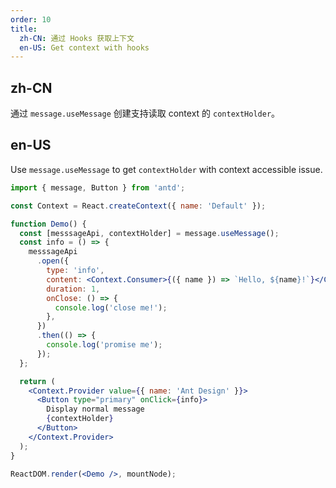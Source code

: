 ```yaml
---
order: 10
title:
  zh-CN: 通过 Hooks 获取上下文
  en-US: Get context with hooks
---
```


## zh-CN

通过 `message.useMessage` 创建支持读取 context 的 `contextHolder`。

## en-US

Use `message.useMessage` to get `contextHolder` with context accessible issue.

```jsx
import { message, Button } from 'antd';

const Context = React.createContext({ name: 'Default' });

function Demo() {
  const [messsageApi, contextHolder] = message.useMessage();
  const info = () => {
    messsageApi
      .open({
        type: 'info',
        content: <Context.Consumer>{({ name }) => `Hello, ${name}!`}</Context.Consumer>,
        duration: 1,
        onClose: () => {
          console.log('close me!');
        },
      })
      .then(() => {
        console.log('promise me');
      });
  };

  return (
    <Context.Provider value={{ name: 'Ant Design' }}>
      <Button type="primary" onClick={info}>
        Display normal message
        {contextHolder}
      </Button>
    </Context.Provider>
  );
}

ReactDOM.render(<Demo />, mountNode);
```
